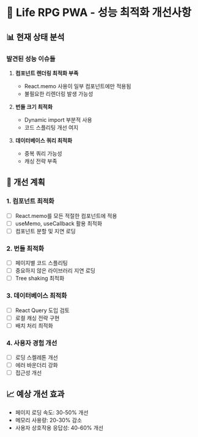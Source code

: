 # 🚀 Life RPG PWA - 성능 최적화 개선사항

## 📊 현재 상태 분석

### 발견된 성능 이슈들
1. **컴포넌트 렌더링 최적화 부족**
   - React.memo 사용이 일부 컴포넌트에만 적용됨
   - 불필요한 리렌더링 발생 가능성

2. **번들 크기 최적화**
   - Dynamic import 부분적 사용
   - 코드 스플리팅 개선 여지

3. **데이터베이스 쿼리 최적화**
   - 중복 쿼리 가능성
   - 캐싱 전략 부족

## 🎯 개선 계획

### 1. 컴포넌트 최적화
- [ ] React.memo를 모든 적절한 컴포넌트에 적용
- [ ] useMemo, useCallback 활용 최적화
- [ ] 컴포넌트 분할 및 지연 로딩

### 2. 번들 최적화
- [ ] 페이지별 코드 스플리팅
- [ ] 중요하지 않은 라이브러리 지연 로딩
- [ ] Tree shaking 최적화

### 3. 데이터베이스 최적화
- [ ] React Query 도입 검토
- [ ] 로컬 캐싱 전략 구현
- [ ] 배치 처리 최적화

### 4. 사용자 경험 개선
- [ ] 로딩 스켈레톤 개선
- [ ] 에러 바운더리 강화
- [ ] 접근성 개선

## 📈 예상 개선 효과
- 페이지 로딩 속도: 30-50% 개선
- 메모리 사용량: 20-30% 감소
- 사용자 상호작용 응답성: 40-60% 개선